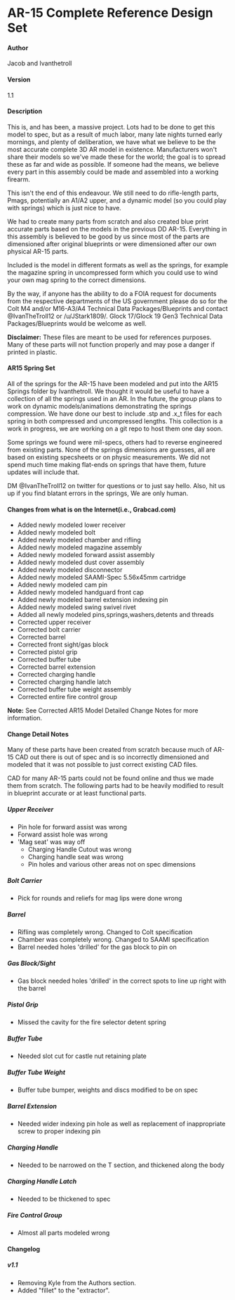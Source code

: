 # AR-15 Complete Reference Design Set

#### Author
Jacob and Ivanthetroll


#### Version
1.1

#### Description

This is, and has been, a massive project.  Lots had to be done to get this model to spec, but as a result of much labor, many late nights turned early mornings, and plenty of deliberation, we have what we believe to be the most accurate complete 3D AR model in existence.  Manufacturers won't share their models so we've made these for the world; the goal is to spread these as far and wide as possible.  If someone had the means, we believe every part in this assembly could be made and assembled into a working firearm.

This isn't the end of this endeavour. We still need to do rifle-length parts, Pmags, potentially an A1/A2 upper, and a dynamic model (so you could play with springs) which is just nice to have.

We had to create many parts from scratch and also created blue print accurate parts based on the models in the previous DD AR-15. Everything in this assembly is believed to be good by us since most of the parts are dimensioned after original blueprints or were dimensioned after our own physical AR-15 parts.  

Included is the model in different formats as well as the springs, for example the magazine spring in uncompressed form which you could use to wind your own mag spring to the correct dimensions. 

By the way, if anyone has the ability to do a FOIA request for documents from the respective departments of the US government please do so for the Colt M4 and/or M16-A3/A4 Technical Data Packages/Blueprints and contact @IvanTheTroll12 or /u/JStark1809/. Glock 17/Glock 19 Gen3 Technical Data Packages/Blueprints would be welcome as well.

**Disclaimer:** These files are meant to be used for references purposes. Many of these parts will not function properly and may pose a danger if printed in plastic.


#### AR15 Spring Set

All of the springs for the AR-15 have been modeled and put into the AR15 Springs folder by Ivanthetroll. We thought it would be useful to have a collection of all the springs used in an AR.  In the future, the group plans to work on dynamic models/animations demonstrating the springs compression.  We have done our best to include .stp and .x_t files for each spring in both compressed and uncompressed lengths.  This collection is a work in progress, we are working on a git repo to host them one day soon.

Some springs we found were mil-specs, others had to reverse engineered from existing parts.  None of the springs dimensions are guesses, all are based on existing specsheets or on physic measurements.  We did not spend much time making flat-ends on springs that have them, future updates will include that.

DM @IvanTheTroll12 on twitter for questions or to just say hello.  Also, hit us up if you find blatant errors in the springs, We are only human.


#### Changes from what is on the Internet(i.e., Grabcad.com)

* Added newly modeled lower receiver
* Added newly modeled bolt
* Added newly modeled chamber and rifling
* Added newly modeled magazine assembly
* Added newly modeled forward assist assembly
* Added newly modeled dust cover assembly
* Added newly modeled disconnector
* Added newly modeled SAAMI-Spec 5.56x45mm cartridge
* Added newly modeled cam pin
* Added newly modeled handguard front cap
* Added newly modeled barrel extension indexing pin
* Added newly modeled swing swivel rivet
* Added all newly modeled pins,springs,washers,detents and threads
* Corrected upper receiver
* Corrected bolt carrier
* Corrected barrel
* Corrected front sight/gas block
* Corrected pistol grip
* Corrected buffer tube
* Corrected barrel extension
* Corrected charging handle
* Corrected charging handle latch
* Corrected buffer tube weight assembly
* Corrected entire fire control group

**Note:** See Corrected AR15 Model Detailed Change Notes for more information.

#### Change Detail Notes

Many of these parts have been created from scratch because much of AR-15 CAD out there is out of spec and is so incorrectly dimensioned and modeled that it was not possible to just correct existing CAD files.

CAD for many AR-15 parts could not be found online and thus we made them from scratch. The following parts had to be heavily modified to result in blueprint accurate or at least functional parts.

##### Upper Receiver
* Pin hole for forward assist was wrong
* Forward assist hole was wrong
* 'Mag seat' was way off
    * Charging Handle Cutout was wrong
    * Charging handle seat was wrong
    * Pin holes and various other areas not on spec dimensions

##### Bolt Carrier
* Pick for rounds and reliefs for mag lips were done wrong

##### Barrel
* Rifling was completely wrong. Changed to Colt specification
* Chamber was completely wrong. Changed to SAAMI specification
* Barrel needed holes 'drilled' for the gas block to pin on

##### Gas Block/Sight
* Gas block needed holes 'drilled' in the correct spots to line up right with the barrel

##### Pistol Grip
* Missed the cavity for the fire selector detent spring

##### Buffer Tube
* Needed slot cut for castle nut retaining plate

##### Buffer Tube Weight
* Buffer tube bumper, weights and discs modified to be on spec

##### Barrel Extension
* Needed wider indexing pin hole as well as replacement of inappropriate screw to proper indexing pin

##### Charging Handle
* Needed to be narrowed on the T section, and thickened along the body

##### Charging Handle Latch 
* Needed to be thickened to spec

##### Fire Control Group 
* Almost all parts modeled wrong

#### Changelog

##### v1.1
* Removing Kyle from the Authors section. 
* Added "fillet" to the "extractor".

